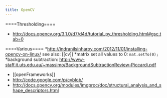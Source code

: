 ```yaml
---
title: OpenCV
---
```


====Thresholding====
* http://docs.opencv.org/3.1.0/d7/d4d/tutorial_py_thresholding.html#gsc.tab=0

====Various====
*http://indranilsinharoy.com/2012/11/01/installing-opencv-on-linux/
see also: [[cv]]
*matrix set all values to 0: <code>mat.setTo(0);</code>
*background subtraction: http://www-staff.it.uts.edu.au/~massimo/BackgroundSubtractionReview-Piccardi.pdf
* [[openFrameworks]]
* http://code.google.com/p/cvblob/
* http://docs.opencv.org/modules/imgproc/doc/structural_analysis_and_shape_descriptors.html
